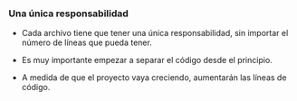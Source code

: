 
### Una única responsabilidad

- Cada archivo tiene que tener una única responsabilidad, sin importar el número de líneas que pueda tener.

- Es muy importante empezar a separar el código desde el principio.

- A medida de que el proyecto vaya creciendo, aumentarán las  líneas de código.
